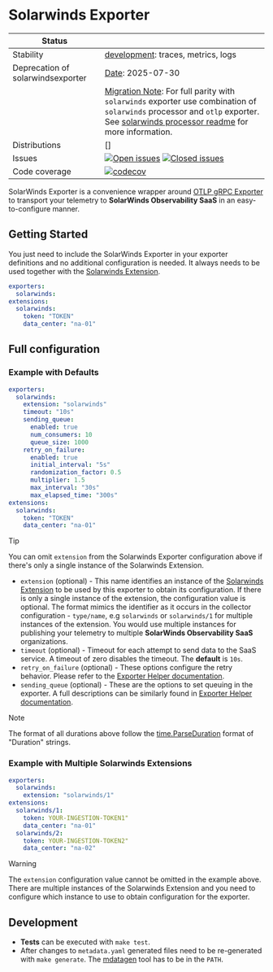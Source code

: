 # Solarwinds Exporter
<!-- status autogenerated section -->
| Status        |           |
| ------------- |-----------|
| Stability     | [development]: traces, metrics, logs   |
| Deprecation of solarwindsexporter | [Date]: 2025-07-30   |
|                      | [Migration Note]: For full parity with `solarwinds` exporter use combination of `solarwinds` processor and `otlp` exporter. See [solarwinds processor readme](../../processor/solarwindsprocessor/README.md) for more information.   |
| Distributions | [] |
| Issues        | [![Open issues](https://img.shields.io/github/issues-search/solarwinds/solarwinds-otel-collector-contrib?query=is%3Aissue%20is%3Aopen%20label%3Aexporter%2Fsolarwinds%20&label=open&color=orange&logo=opentelemetry)](https://github.com/solarwinds/solarwinds-otel-collector-contrib/issues?q=is%3Aopen+is%3Aissue+label%3Aexporter%2Fsolarwinds) [![Closed issues](https://img.shields.io/github/issues-search/solarwinds/solarwinds-otel-collector-contrib?query=is%3Aissue%20is%3Aclosed%20label%3Aexporter%2Fsolarwinds%20&label=closed&color=blue&logo=opentelemetry)](https://github.com/solarwinds/solarwinds-otel-collector-contrib/issues?q=is%3Aclosed+is%3Aissue+label%3Aexporter%2Fsolarwinds) |
| Code coverage | [![codecov](https://codecov.io/github/solarwinds/solarwinds-otel-collector-contrib/graph/main/badge.svg?component=exporter_solarwinds)](https://app.codecov.io/gh/solarwinds/solarwinds-otel-collector-contrib/tree/main/?components%5B0%5D=exporter_solarwinds&displayType=list) |

[development]: https://github.com/open-telemetry/opentelemetry-collector/blob/main/docs/component-stability.md#development
[Date]: https://github.com/open-telemetry/opentelemetry-collector/blob/main/docs/component-stability.md#deprecation-information
[Migration Note]: https://github.com/open-telemetry/opentelemetry-collector/blob/main/docs/component-stability.md#deprecation-information
<!-- end autogenerated section -->

SolarWinds Exporter is a convenience wrapper around [OTLP gRPC Exporter](https://github.com/open-telemetry/opentelemetry-collector/blob/main/exporter/otlpexporter/README.md) to transport your telemetry to **SolarWinds Observability SaaS** in an easy-to-configure manner.

## Getting Started

You just need to include the SolarWinds Exporter in your exporter definitions and no additional configuration is needed. It always needs to be used together with the [Solarwinds Extension](../../extension/solarwindsextension).

```yaml
exporters:
  solarwinds:
extensions:
  solarwinds:
    token: "TOKEN"
    data_center: "na-01"
```

## Full configuration

### Example with Defaults
```yaml
exporters:
  solarwinds:
    extension: "solarwinds"
    timeout: "10s"
    sending_queue:
      enabled: true
      num_consumers: 10
      queue_size: 1000
    retry_on_failure:
      enabled: true
      initial_interval: "5s"
      randomization_factor: 0.5
      multiplier: 1.5
      max_interval: "30s"
      max_elapsed_time: "300s"
extensions:
  solarwinds:
    token: "TOKEN"
    data_center: "na-01"
```
> [!TIP]  
> You can omit `extension` from the Solarwinds Exporter configuration above if there's only a single instance of the Solarwinds Extension.

- `extension` (optional) - This name identifies an instance of the [Solarwinds Extension](../../extension/solarwindsextension) to be used by this exporter to obtain its configuration. 
   If there is only a single instance of the extension, the configuration value is optional. The format mimics the identifier as it occurs in the collector configuration - 
   `type/name`, e.g `solarwinds` or `solarwinds/1` for multiple instances of the extension. You would use multiple instances for publishing your telemetry to 
   multiple **SolarWinds Observability SaaS** organizations.
- `timeout` (optional) - Timeout for each attempt to send data to the SaaS service. A timeout of zero disables the timeout. The **default** is `10s`.
- `retry_on_failure` (optional) - These options configure the retry behavior. Please refer to the [Exporter Helper documentation](https://github.com/open-telemetry/opentelemetry-collector/blob/main/exporter/exporterhelper/README.md).
- `sending_queue` (optional) - These are the options to set queuing in the exporter. A full descriptions can be similarly found in [Exporter Helper documentation](https://github.com/open-telemetry/opentelemetry-collector/blob/main/exporter/exporterhelper/README.md).

> [!NOTE]  
> The format of all durations above follow the [time.ParseDuration](https://pkg.go.dev/time#ParseDuration) format of "Duration" strings.

### Example with Multiple Solarwinds Extensions
```yaml
exporters:
  solarwinds:
    extension: "solarwinds/1"
extensions:
  solarwinds/1:
    token: YOUR-INGESTION-TOKEN1"
    data_center: "na-01"
  solarwinds/2:
    token: YOUR-INGESTION-TOKEN2"
    data_center: "na-02"
```
> [!WARNING]
> The `extension` configuration value cannot be omitted in the example above. 
> There are multiple instances of the Solarwinds Extension and you need to
> configure which instance to use to obtain configuration for the exporter.

## Development
- **Tests** can be executed with `make test`.
- After changes to `metadata.yaml` generated files need to be re-generated with `make generate`. The [mdatagen](http://go.opentelemetry.io/collector/cmd/mdatagen) tool has to be in the `PATH`.
